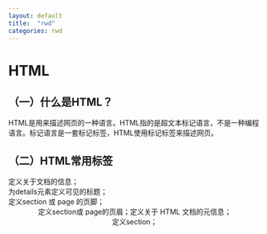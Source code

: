 ```yaml
---
layout: default
title:  "rwd"
categories: rwd
---
```


# HTML
## （一）什么是HTML？
HTML是用来描述网页的一种语言。HTML指的是超文本标记语言，不是一种编程语言。标记语言是一套标记标签，HTML使用标记标签来描述网页。
## （二）HTML常用标签
<head>定义关于文档的信息；<summary>为details元素定义可见的标题；<footer>定义section 或 page 的页脚；<header>定义section或 page的页眉；<meta>定义关于 HTML 文档的元信息；<section>定义section；<dialog>定义对话框或窗口；<aside>定义页面内容之外的内容（引用、侧边栏、广告）；<article>定义文章；<a>定义锚；<nav>定义导航链接；定义锚/超链接<a>；多用途（行内）文本级语义 <span>：对文档中的行内元素进行组合；多用途文本级语义 <div>：对文档中的元素进行组合；定义图像<img>；定义段落<p>
## （三）网页组成元素
从页面结构的角度上看，网页主要由导航栏、栏目、及正文内容这三大要素组成。网页结构的创建、网页内容布局的规划实际也是围绕这三大组成要素展开的。
### 1、页脚 Footer
页脚主要是关于家务和法律问题，尽管有时它们也可以用于非必要的导航。这些元素需要在页面上，但把它们放在某个地方：页面作者或，在大型企业网站，负责任的一方；版权声明；联系细节，尤其是电子邮件；链接到相关站点或大型企业；多余的导航链接，用于长页面或附加导航。
### 2、页眉header
页眉类似于主页的微型版本，它位于每个页面的顶端，并且在有限的空间内完成许多主页所做的事情,页眉提供了站点身份导航，包括搜索和其他工具.这些组件的位置和布局因站点不同而不同，但总体设计模式已经相当一致。页眉是站点标识中最可见的组件。
### 3、导航nav
nav元素是一个可以用来作为页面导航的链接组；其中的导航元素链接到其他页面或当前页面的其他部分。并不是所有的链接组都要被放进<nav>元素；例如，在页脚中通常会有一组链接，包括服务条款、首页、版权声明等；这时使用<footer>元素是最恰当的，而不需要<nav>元素。